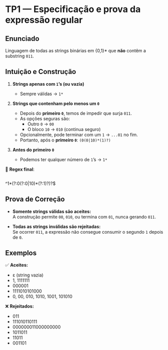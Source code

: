 # TP1 — Especificação e prova da expressão regular

## Enunciado
Linguagem de todas as strings binárias em {0,1}* que **não** contêm a substring `011`.

## Intuição e Construção

1. **Strings apenas com `1`’s (ou vazia)**  
   - Sempre válidas → `1*`

2. **Strings que contenham pelo menos um `0`**  
   - Depois do **primeiro `0`**, temos de impedir que surja `011`.  
   - As opções seguras são:  
     - Outro `0` → `00`  
     - O bloco `10` → `010` (continua seguro)  
   - Opcionalmente, pode terminar com um `1` → `...01` no fim.  
   - Portanto, após o **primeiro `0`**: `(0(0|10)*(1)?)`

3. **Antes do primeiro `0`**  
   - Podemos ter qualquer número de `1`’s → `1*`

🔹 **Regex final**:  
```regex
```
^1*(?:0(?:0|10)*(?:1)?)?$

## Prova de Correção

- **Somente strings válidas são aceites:**  
  A construção permite `00`, `010`, ou termina com `01`, nunca gerando `011`.  

- **Todas as strings inválidas são rejeitadas:**  
  Se ocorrer `011`, a expressão não consegue consumir o segundo `1` depois de `0`.  


## Exemplos

✅ **Aceites:**  
- ε (string vazia)  
- 1, 1111111  
- 000001  
- 1111010101000  
- 0, 00, 010, 1010, 1001, 101010  

❌ **Rejeitados:**  
- 011  
- 111010110111  
- 000000011000000000  
- 1011011  
- 11011  
- 001101


